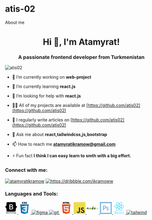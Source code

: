 # atis-02
About me
<h1 align="center">Hi 👋, I'm Atamyrat!</h1>
<h3 align="center">A passionate frontend developer from Turkmenistan</h3>

<p align="left"> <img src="https://komarev.com/ghpvc/?username=atis02&label=Profile%20views&color=0e75b6&style=flat" alt="atis02" /> </p>

- 🔭 I’m currently working on **web-project**

- 🌱 I’m currently learning **react.js**

- 🤝 I’m looking for help with **react.js**

- 👨‍💻 All of my projects are available at [https://github.com/atis02](https://github.com/atis02)

- 📝 I regularly write articles on [https://github.com/atis02](https://github.com/atis02)

- 💬 Ask me about **react,tailwindcss,js,bootstrap**

- 📫 How to reach me **atamyratikramow@gmail.com**

- ⚡ Fun fact **I think I can easy learn to smth with a big effort.**

<h3 align="left">Connect with me:</h3>
<p align="left">
<a href="https://instagram.com/atamyratikramow" target="blank"><img align="center" src="https://raw.githubusercontent.com/rahuldkjain/github-profile-readme-generator/master/src/images/icons/Social/instagram.svg" alt="atamyratikramow" height="30" width="40" /></a>
<a href="https://dribbble.com/https://dribbble.com/ikramoww" target="blank"><img align="center" src="https://raw.githubusercontent.com/rahuldkjain/github-profile-readme-generator/master/src/images/icons/Social/dribbble.svg" alt="https://dribbble.com/ikramoww" height="30" width="40" /></a>
</p>

<h3 align="left">Languages and Tools:</h3>
<p align="left"> <a href="https://getbootstrap.com" target="_blank" rel="noreferrer"> <img src="https://raw.githubusercontent.com/devicons/devicon/master/icons/bootstrap/bootstrap-plain-wordmark.svg" alt="bootstrap" width="40" height="40"/> </a> <a href="https://www.w3schools.com/css/" target="_blank" rel="noreferrer"> <img src="https://raw.githubusercontent.com/devicons/devicon/master/icons/css3/css3-original-wordmark.svg" alt="css3" width="40" height="40"/> </a> <a href="https://www.figma.com/" target="_blank" rel="noreferrer"> <img src="https://www.vectorlogo.zone/logos/figma/figma-icon.svg" alt="figma" width="40" height="40"/> </a> <a href="https://git-scm.com/" target="_blank" rel="noreferrer"> <img src="https://www.vectorlogo.zone/logos/git-scm/git-scm-icon.svg" alt="git" width="40" height="40"/> </a> <a href="https://www.w3.org/html/" target="_blank" rel="noreferrer"> <img src="https://raw.githubusercontent.com/devicons/devicon/master/icons/html5/html5-original-wordmark.svg" alt="html5" width="40" height="40"/> </a> <a href="https://developer.mozilla.org/en-US/docs/Web/JavaScript" target="_blank" rel="noreferrer"> <img src="https://raw.githubusercontent.com/devicons/devicon/master/icons/javascript/javascript-original.svg" alt="javascript" width="40" height="40"/> </a> <a href="https://nodejs.org" target="_blank" rel="noreferrer"> <img src="https://raw.githubusercontent.com/devicons/devicon/master/icons/nodejs/nodejs-original-wordmark.svg" alt="nodejs" width="40" height="40"/> </a> <a href="https://www.photoshop.com/en" target="_blank" rel="noreferrer"> <img src="https://raw.githubusercontent.com/devicons/devicon/master/icons/photoshop/photoshop-line.svg" alt="photoshop" width="40" height="40"/> </a> <a href="https://reactjs.org/" target="_blank" rel="noreferrer"> <img src="https://raw.githubusercontent.com/devicons/devicon/master/icons/react/react-original-wordmark.svg" alt="react" width="40" height="40"/> </a> <a href="https://tailwindcss.com/" target="_blank" rel="noreferrer"> <img src="https://www.vectorlogo.zone/logos/tailwindcss/tailwindcss-icon.svg" alt="tailwind" width="40" height="40"/> </a> </p>
